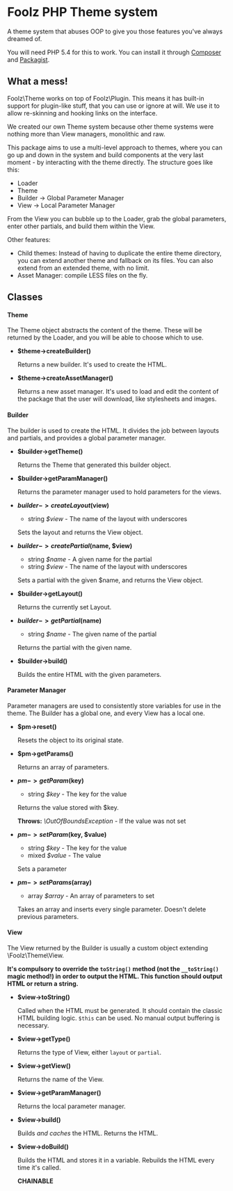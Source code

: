 Foolz PHP Theme system
=======================

A theme system that abuses OOP to give you those features you've always dreamed of.

You will need PHP 5.4 for this to work. You can install it through [Composer](http://getcomposer.org/) and [Packagist](https://packagist.org/packages/foolz/plugin).

## What a mess!

Foolz\Theme works on top of Foolz\Plugin. This means it has built-in support for plugin-like stuff, that you can use or ignore at will. We use it to allow re-skinning and hooking links on the interface.

We created our own Theme system because other theme systems were nothing more than View managers, monolithic and raw.

This package aims to use a multi-level approach to themes, where you can go up and down in the system and build components at the very last moment - by interacting with the theme directly. The structure goes like this:

* Loader
* Theme
* Builder -> Global Parameter Manager
* View -> Local Parameter Manager

From the View you can bubble up to the Loader, grab the global parameters, enter other partials, and build them within the View.

Other features:

* Child themes: Instead of having to duplicate the entire theme directory, you can extend another theme and fallback on its files. You can also extend from an extended theme, with no limit.
* Asset Manager: compile LESS files on the fly.


## Classes

#### Theme

The Theme object abstracts the content of the theme. These will be returned by the Loader, and you will be able to choose which to use.

* __$theme->createBuilder()__

	Returns a new builder. It's used to create the HTML.

* __$theme->createAssetManager()__

	Returns a new asset manager. It's used to load and edit the content of the package that the user will download, like stylesheets and images.

#### Builder

The builder is used to create the HTML. It divides the job between layouts and partials, and provides a global parameter manager.

* __$builder->getTheme()__

	Returns the Theme that generated this builder object.

* __$builder->getParamManager()__

	Returns the parameter manager used to hold parameters for the views.

* __$builder->createLayout($view)__

	* string _$view_ - The name of the layout with underscores

	Sets the layout and returns the View object.

* __$builder->createPartial($name, $view)__

	* string _$name_ - A given name for the partial
	* string _$view_ - The name of the layout with underscores

	Sets a partial with the given $name, and returns the View object.

* __$builder->getLayout()__

	Returns the currently set Layout.

* __$builder->getPartial($name)__

	* string _$name_ - The given name of the partial

	Returns the partial with the given name.

* __$builder->build()__

	Builds the entire HTML with the given parameters.

#### Parameter Manager

Parameter managers are used to consistently store variables for use in the theme. The Builder has a global one, and every View has a local one.

* __$pm->reset()__

	Resets the object to its original state.

* __$pm->getParams()__

	Returns an array of parameters.

* __$pm->getParam($key)__

	* string _$key_ - The key for the value

	Returns the value stored with $key.

	__Throws:__ _\OutOfBoundsException_ - If the value was not set

* __$pm->setParam($key, $value)__

	* string _$key_ - The key for the value
	* mixed _$value_ - The value

	Sets a parameter

* __$pm->setParams($array)__

	* array _$array_ - An array of parameters to set

	Takes an array and inserts every single parameter. Doesn't delete previous parameters.

#### View

The View returned by the Builder is usually a custom object extending \Foolz\Theme\View.

__It's compulsory to override the `toString()` method (not the `__toString()` magic method!) in order to output the HTML. This function should output HTML or return a string.__

* __$view->toString()__

	Called when the HTML must be generated. It should contain the classic HTML building logic. `$this` can be used. No manual output buffering is necessary.

* __$view->getType()__

	Returns the type of View, either `layout` or `partial`.

* __$view->getView()__

	Returns the name of the View.

* __$view->getParamManager()__

	Returns the local parameter manager.

* __$view->build()__

	Builds _and caches_ the HTML. Returns the HTML.

* __$view->doBuild()__

	Builds the HTML and stores it in a variable. Rebuilds the HTML every time it's called.

	__CHAINABLE__